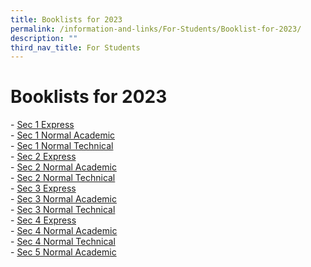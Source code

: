 ```yaml
---
title: Booklists for 2023
permalink: /information-and-links/For-Students/Booklist-for-2023/
description: ""
third_nav_title: For Students
---
```

Booklists for 2023
==================

\- [Sec 1 Express](/files/SEC%201%20EXP.pdf) <br> 
\- [Sec 1 Normal Academic](/files/SEC%201%20NA.pdf) <br>
\- [Sec 1 Normal Technical](/files/SEC%201%20NT.pdf) <br>
\- [Sec 2 Express](/files/2%20Exp.pdf) <br> 
\- [Sec 2 Normal Academic](/files/2%20NA.pdf) <br>
\- [Sec 2 Normal Technical](/files/2%20NT.pdf) <br>
\- [Sec 3 Express](https://bedoksouthsec.moe.edu.sg/qql/slot/u755/Information%20and%20Links/For%20Students/Booklist%202023/3%20Exp.pdf)  
\- [Sec 3 Normal Academic](https://bedoksouthsec.moe.edu.sg/qql/slot/u755/Information%20and%20Links/For%20Students/Booklist%202023/3%20NA.pdf)  
\- [Sec 3 Normal Technical](https://bedoksouthsec.moe.edu.sg/qql/slot/u755/Information%20and%20Links/For%20Students/Booklist%202023/3NT2023.pdf)  
\- [Sec 4 Express](https://bedoksouthsec.moe.edu.sg/qql/slot/u755/Information%20and%20Links/For%20Students/Booklist%202023/4%20Exp.pdf)  
\- [Sec 4 Normal Academic](https://bedoksouthsec.moe.edu.sg/qql/slot/u755/Information%20and%20Links/For%20Students/Booklist%202023/4%20NA.pdf)  
\- [Sec 4 Normal Technical](https://bedoksouthsec.moe.edu.sg/qql/slot/u755/Information%20and%20Links/For%20Students/Booklist%202023/4%20NT.pdf)  
\- [Sec 5 Normal Academic](https://bedoksouthsec.moe.edu.sg/qql/slot/u755/Useful%20Links/Booklists%202023/SEC%205%20NA.pdf)
